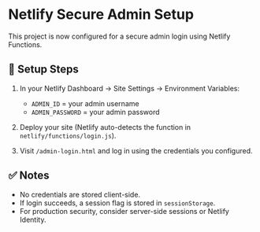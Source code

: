 # Netlify Secure Admin Setup

This project is now configured for a secure admin login using Netlify Functions.

## 🔧 Setup Steps

1. In your Netlify Dashboard → Site Settings → Environment Variables:
   - `ADMIN_ID` = your admin username
   - `ADMIN_PASSWORD` = your admin password

2. Deploy your site (Netlify auto-detects the function in `netlify/functions/login.js`).

3. Visit `/admin-login.html` and log in using the credentials you configured.

## ✅ Notes

- No credentials are stored client-side.
- If login succeeds, a session flag is stored in `sessionStorage`.
- For production security, consider server-side sessions or Netlify Identity.

